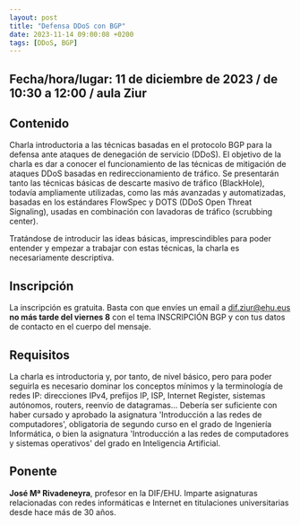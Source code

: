 ```yaml
---
layout: post
title: "Defensa DDoS con BGP"
date: 2023-11-14 09:00:08 +0200
tags: [DDoS, BGP]
---
```

## Fecha/hora/lugar: 11 de diciembre de 2023 / de 10:30 a 12:00 / aula Ziur

## Contenido

Charla introductoria a las técnicas basadas en el protocolo BGP para la defensa ante ataques de denegación de servicio (DDoS). El objetivo de la charla es dar a conocer el funcionamiento de las técnicas de mitigación de ataques DDoS basadas en redireccionamiento de tráfico. Se presentarán tanto las técnicas básicas de descarte masivo de tráfico (BlackHole), todavía ampliamente utilizadas, como las más avanzadas y automatizadas, basadas en los estándares FlowSpec y DOTS (DDoS Open Threat Signaling), usadas en combinación con lavadoras de tráfico (scrubbing center).

Tratándose de introducir las ideas básicas, imprescindibles para poder entender y empezar a trabajar con estas técnicas, la charla es necesariamente descriptiva. 

## Inscripción

La inscripción es gratuita. Basta con que envíes un email a [dif.ziur@ehu.eus](dif.ziur@ehu.eus) **no más tarde del viernes 8** con el tema INSCRIPCIÓN BGP y con tus datos de contacto en el cuerpo del mensaje. 

## Requisitos

La charla es introductoria y, por tanto, de nivel básico, pero para poder seguirla es necesario dominar los conceptos mínimos y la terminología de redes IP: direcciones IPv4, prefijos IP, ISP, Internet Register, sistemas autónomos, routers, reenvío de datagramas... Debería ser suficiente con haber cursado y aprobado la asignatura 'Introducción a las redes de computadores', obligatoria de segundo curso en el grado de Ingeniería Informática, o bien la asignatura 'Introducción a las redes de computadores y sistemas operativos' del grado en Inteligencia Artificial.  

## Ponente

**José Mª Rivadeneyra**, profesor en la DIF/EHU. Imparte asignaturas relacionadas con redes informáticas e Internet en titulaciones universitarias desde hace más de 30 años. 
